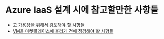 # Azure IaaS 설계 시에 참고할만한 사항들

- [고 가용성을 위해서 검토해야 할 사항들](/HighAvailibity/)
- [VM을 마켓플레이스에 올리기 전에 점검해야 할 사항들](/Marketplace/)

